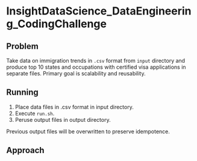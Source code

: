 # InsightDataScience_DataEngineering_CodingChallenge

## Problem
Take data on immigration trends in `.csv` format from `input` directory and produce top 10 states and occupations with certified visa applications in separate files. Primary goal is scalability and reusability.

## Running
1. Place data files in .csv format in input directory.
1. Execute `run.sh`.
1. Peruse output files in output directory.

Previous output files will be overwritten to preserve idempotence.


## Approach
